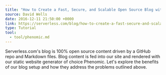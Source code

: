 ```yaml
---
title: "How to Create a Fast, Secure, and Scalable Open Source Blog with React + Markdown"
source: David Wells
date: 2016-12-11 21:50:00 +0000
link: https://serverless.com/blog/how-to-create-a-fast-secure-and-scalable-open-source-blog-with-react-markdown/
type: Tutorial
tool:
  - tool/phenomic.md
---
```

Serverless.com's blog is 100% open source content driven by a GitHub repo and Markdown files. Blog content is fed into our site and rendered with our static website generator of choice Phenomic. Let's explore the benefits of our blog setup and how they address the problems outlined above.
